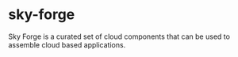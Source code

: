 # sky-forge
Sky Forge is a curated set of cloud components that can be used to assemble cloud based applications.
